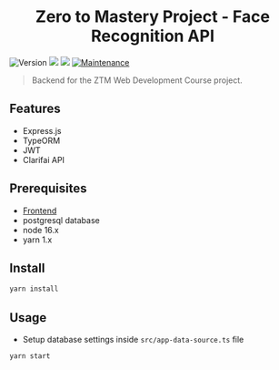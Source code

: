 
<h1 align="center">Zero to Mastery Project - Face Recognition API</h1>
<p>
  <img alt="Version" src="https://img.shields.io/badge/version-1.0.0-blue.svg?cacheSeconds=2592000" />
  <img src="https://img.shields.io/badge/node-16.x-blue.svg" />
  <img src="https://img.shields.io/badge/yarn-1.x-blue.svg" />
  <a href="https://github.com/xnatsuk/ztm-api/graphs/commit-activity" target="_blank">
    <img alt="Maintenance" src="https://img.shields.io/badge/Maintained%3F-yes-green.svg" />
  </a>
</p>

> Backend for the ZTM Web Development Course project.

## Features

- Express.js
- TypeORM
- JWT
- Clarifai API

## Prerequisites

- [Frontend](https://github.com/xnatsuk/ztm-face-recognition)
- postgresql database
- node 16.x
- yarn 1.x

## Install

```sh
yarn install
```

## Usage

- Setup database settings inside `src/app-data-source.ts` file

```sh
yarn start
```
